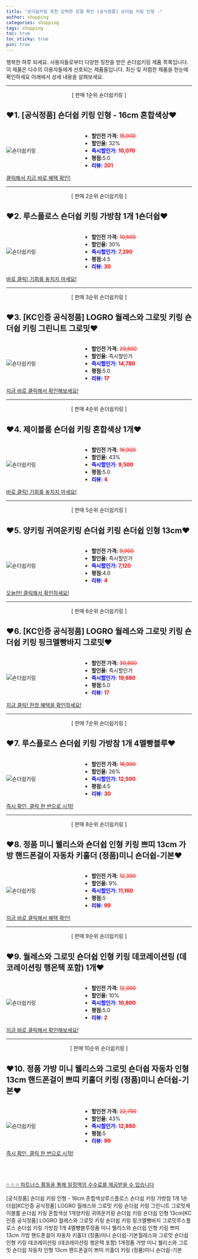 ```yaml
---
title: "숀더쉽키링 추천 강력한 모델 확인 [공식정품] 숀더쉽 키링 인형 -"
author: shopping
categories: shopping
tags: shopping
toc: true
toc_sticky: true
pin: true
---
```

행복한 하루 되세요. 사용자들로부터 다양한 칭찬을 받은 숀더쉽키링 제품 목록입니다. 이 제품은 다수의 이용자들에게 선호되는 제품들입니다. 최신 및 저렴한 제품을 한눈에 확인하세요 아래에서 상세 내용을 살펴보세요.

---
<p class="toplist" style="margin: 0 auto; display: block; width: fit-content;">[ 판매 1순위 숀더쉽키링 ]</p>

<h2><strong>❤️1. [공식정품] 숀더쉽 키링 인형 - 16cm 혼합색상❤️</strong></h2>

<div style="display: flex; align-items: center;">
    <div style="flex: 0.4;">
        <img src="https://thumbnail8.coupangcdn.com/thumbnails/remote/230x230ex/image/vendor_inventory/79a1/85536fdd300f5baaa219b5b9e9f2a8913105a5dfc3431130fac9baef9b79.jpg" alt="숀더쉽키링" style="max-width: 100%;">
    </div>
    <div style="flex: 0.6; margin-left: 10px;">
        <ul>
            <li><strong>할인전 가격:</strong> <del style="color: red;">15,000</del></li>
            <li><strong>할인율:</strong> 32%</li>
            <li><span style='color:blue'><strong>즉시할인가:</strong></span> <span style='color:red'><strong>10,070</strong></span></li>
            <li><strong>평점:</strong>5.0</li>
            <li><span style='color:blue'><strong>리뷰:</strong></span> <span style='color:red'><strong>201</strong></span></li>
        </ul>
    </div>
</div>
<div class="center">
    <a href="https://William4Davisa.github.io?lptag=AF9450613&subid=githubio&pageKey=7445270388&traceid=V0-153&itemId=19369845367&vendorItemId=86482657936" class="myButton">
        클릭해서 지금 바로 혜택 확인!
    </a>
</div>


---
<p class="toplist" style="margin: 0 auto; display: block; width: fit-content;">[ 판매 2순위 숀더쉽키링 ]</p>

<h2><strong>❤️2. 루스플로스 숀더쉽 키링 가방참 1개 1숀더쉽❤️</strong></h2>

<div style="display: flex; align-items: center;">
    <div style="flex: 0.4;">
        <img src="https://thumbnail9.coupangcdn.com/thumbnails/remote/230x230ex/image/vendor_inventory/89fa/b5ab1340fea8e04bfa7fba86afd85ee4d40a7647b403d89a5819da705ada.jpg" alt="숀더쉽키링" style="max-width: 100%;">
    </div>
    <div style="flex: 0.6; margin-left: 10px;">
        <ul>
            <li><strong>할인전 가격:</strong> <del style="color: red;">10,500</del></li>
            <li><strong>할인율:</strong> 30%</li>
            <li><span style='color:blue'><strong>즉시할인가:</strong></span> <span style='color:red'><strong>7,290</strong></span></li>
            <li><strong>평점:</strong>4.5</li>
            <li><span style='color:blue'><strong>리뷰:</strong></span> <span style='color:red'><strong>30</strong></span></li>
        </ul>
    </div>
</div>
<div class="center">
    <a href="https://William4Davisa.github.io?lptag=AF9450613&subid=githubio&pageKey=7516924935&traceid=V0-153&itemId=19707646978&vendorItemId=86812190659" class="myButton">
        바로 클릭! 기회를 놓치지 마세요!
    </a>
</div>


---
<p class="toplist" style="margin: 0 auto; display: block; width: fit-content;">[ 판매 3순위 숀더쉽키링 ]</p>

<h2><strong>❤️3. [KC인증 공식정품] LOGRO 월레스와 그로밋 키링 숀더쉽 키링 그린니트 그로밋❤️</strong></h2>

<div style="display: flex; align-items: center;">
    <div style="flex: 0.4;">
        <img src="https://thumbnail8.coupangcdn.com/thumbnails/remote/230x230ex/image/vendor_inventory/5384/8c425ca0d77fc3d8a63e9ed65e6c67852cfb2a1602af7a2f5206a8f04fc8.jpg" alt="숀더쉽키링" style="max-width: 100%;">
    </div>
    <div style="flex: 0.6; margin-left: 10px;">
        <ul>
            <li><strong>할인전 가격:</strong> <del style="color: red;">29,800</del></li>
            <li><strong>할인율:</strong> 즉시할인가</li>
            <li><span style='color:blue'><strong>즉시할인가:</strong></span> <span style='color:red'><strong>14,780</strong></span></li>
            <li><strong>평점:</strong>5.0</li>
            <li><span style='color:blue'><strong>리뷰:</strong></span> <span style='color:red'><strong>17</strong></span></li>
        </ul>
    </div>
</div>
<div class="center">
    <a href="https://William4Davisa.github.io?lptag=AF9450613&subid=githubio&pageKey=8096707537&traceid=V0-153&itemId=22892248405&vendorItemId=90117297693" class="myButton">
        지금 바로 클릭해서 확인해보세요!
    </a>
</div>


---
<p class="toplist" style="margin: 0 auto; display: block; width: fit-content;">[ 판매 4순위 숀더쉽키링 ]</p>

<h2><strong>❤️4. 제이블룸 숀더쉽 키링 혼합색상 1개❤️</strong></h2>

<div style="display: flex; align-items: center;">
    <div style="flex: 0.4;">
        <img src="https://thumbnail7.coupangcdn.com/thumbnails/remote/230x230ex/image/retail/images/2024/04/30/10/7/a87aef2e-9858-4ab0-a75f-5804d21de3bc.jpg" alt="숀더쉽키링" style="max-width: 100%;">
    </div>
    <div style="flex: 0.6; margin-left: 10px;">
        <ul>
            <li><strong>할인전 가격:</strong> <del style="color: red;">16,900</del></li>
            <li><strong>할인율:</strong> 43%</li>
            <li><span style='color:blue'><strong>즉시할인가:</strong></span> <span style='color:red'><strong>9,500</strong></span></li>
            <li><strong>평점:</strong>5.0</li>
            <li><span style='color:blue'><strong>리뷰:</strong></span> <span style='color:red'><strong>4</strong></span></li>
        </ul>
    </div>
</div>
<div class="center">
    <a href="https://William4Davisa.github.io?lptag=AF9450613&subid=githubio&pageKey=8067599207&traceid=V0-153&itemId=22696872538&vendorItemId=89732551695" class="myButton">
        바로 클릭! 기회를 놓치지 마세요!
    </a>
</div>


---
<p class="toplist" style="margin: 0 auto; display: block; width: fit-content;">[ 판매 5순위 숀더쉽키링 ]</p>

<h2><strong>❤️5. 양키링 귀여운키링 숀더쉽 키링 숀더쉽 인형 13cm❤️</strong></h2>

<div style="display: flex; align-items: center;">
    <div style="flex: 0.4;">
        <img src="https://thumbnail7.coupangcdn.com/thumbnails/remote/230x230ex/image/vendor_inventory/f856/d5015b65dbff84460b5759e8fdc030a7c1e59c84d2239903e8f816e2a803.png" alt="숀더쉽키링" style="max-width: 100%;">
    </div>
    <div style="flex: 0.6; margin-left: 10px;">
        <ul>
            <li><strong>할인전 가격:</strong> <del style="color: red;">9,900</del></li>
            <li><strong>할인율:</strong> 즉시할인가</li>
            <li><span style='color:blue'><strong>즉시할인가:</strong></span> <span style='color:red'><strong>7,120</strong></span></li>
            <li><strong>평점:</strong>4.0</li>
            <li><span style='color:blue'><strong>리뷰:</strong></span> <span style='color:red'><strong>4</strong></span></li>
        </ul>
    </div>
</div>
<div class="center">
    <a href="https://William4Davisa.github.io?lptag=AF9450613&subid=githubio&pageKey=8005544702&traceid=V0-153&itemId=22314140453&vendorItemId=89359547218" class="myButton">
        오늘만! 클릭해서 확인하세요!
    </a>
</div>


---
<p class="toplist" style="margin: 0 auto; display: block; width: fit-content;">[ 판매 6순위 숀더쉽키링 ]</p>

<h2><strong>❤️6. [KC인증 공식정품] LOGRO 월레스와 그로밋 키링 숀더쉽 키링 핑크멜빵바지 그로밋❤️</strong></h2>

<div style="display: flex; align-items: center;">
    <div style="flex: 0.4;">
        <img src="https://thumbnail7.coupangcdn.com/thumbnails/remote/230x230ex/image/vendor_inventory/25ac/93f3dbcac3d7ef332c42f3e2f3320ced0d81837037a828efcbdf42b90361.png" alt="숀더쉽키링" style="max-width: 100%;">
    </div>
    <div style="flex: 0.6; margin-left: 10px;">
        <ul>
            <li><strong>할인전 가격:</strong> <del style="color: red;">39,800</del></li>
            <li><strong>할인율:</strong> 즉시할인가</li>
            <li><span style='color:blue'><strong>즉시할인가:</strong></span> <span style='color:red'><strong>19,680</strong></span></li>
            <li><strong>평점:</strong>5.0</li>
            <li><span style='color:blue'><strong>리뷰:</strong></span> <span style='color:red'><strong>17</strong></span></li>
        </ul>
    </div>
</div>
<div class="center">
    <a href="https://William4Davisa.github.io?lptag=AF9450613&subid=githubio&pageKey=8096707537&traceid=V0-153&itemId=23365818668&vendorItemId=90396141443" class="myButton">
        지금 클릭! 한정 혜택을 확인하세요!
    </a>
</div>


---
<p class="toplist" style="margin: 0 auto; display: block; width: fit-content;">[ 판매 7순위 숀더쉽키링 ]</p>

<h2><strong>❤️7. 루스플로스 숀더쉽 키링 가방참 1개 4멜빵블루❤️</strong></h2>

<div style="display: flex; align-items: center;">
    <div style="flex: 0.4;">
        <img src="https://thumbnail9.coupangcdn.com/thumbnails/remote/230x230ex/image/vendor_inventory/89fa/b5ab1340fea8e04bfa7fba86afd85ee4d40a7647b403d89a5819da705ada.jpg" alt="숀더쉽키링" style="max-width: 100%;">
    </div>
    <div style="flex: 0.6; margin-left: 10px;">
        <ul>
            <li><strong>할인전 가격:</strong> <del style="color: red;">16,900</del></li>
            <li><strong>할인율:</strong> 26%</li>
            <li><span style='color:blue'><strong>즉시할인가:</strong></span> <span style='color:red'><strong>12,500</strong></span></li>
            <li><strong>평점:</strong>4.5</li>
            <li><span style='color:blue'><strong>리뷰:</strong></span> <span style='color:red'><strong>30</strong></span></li>
        </ul>
    </div>
</div>
<div class="center">
    <a href="https://William4Davisa.github.io?lptag=AF9450613&subid=githubio&pageKey=7516924935&traceid=V0-153&itemId=19707646987&vendorItemId=86812190650" class="myButton">
        즉시 확인, 클릭 한 번으로 시작!
    </a>
</div>


---
<p class="toplist" style="margin: 0 auto; display: block; width: fit-content;">[ 판매 8순위 숀더쉽키링 ]</p>

<h2><strong>❤️8. 정품 미니 웰리스와 숀더쉽 인형 키링 쁘띠 13cm 가방 핸드폰걸이 자동차 키홀더 (정품)미니 숀더쉽-기본❤️</strong></h2>

<div style="display: flex; align-items: center;">
    <div style="flex: 0.4;">
        <img src="https://thumbnail10.coupangcdn.com/thumbnails/remote/230x230ex/image/vendor_inventory/effe/fbafef8e2b9d7df64e2bd71f5a35d39d9848a1f0ffa4f26b9ac1ef851bfa.png" alt="숀더쉽키링" style="max-width: 100%;">
    </div>
    <div style="flex: 0.6; margin-left: 10px;">
        <ul>
            <li><strong>할인전 가격:</strong> <del style="color: red;">12,390</del></li>
            <li><strong>할인율:</strong> 9%</li>
            <li><span style='color:blue'><strong>즉시할인가:</strong></span> <span style='color:red'><strong>11,160</strong></span></li>
            <li><strong>평점:</strong>5</li>
            <li><span style='color:blue'><strong>리뷰:</strong></span> <span style='color:red'><strong>99</strong></span></li>
        </ul>
    </div>
</div>
<div class="center">
    <a href="https://William4Davisa.github.io?lptag=AF9450613&subid=githubio&pageKey=8133419943&traceid=V0-153&itemId=23100735825&vendorItemId=90786219969" class="myButton">
        지금 바로 클릭해서 혜택 확인!
    </a>
</div>


---
<p class="toplist" style="margin: 0 auto; display: block; width: fit-content;">[ 판매 9순위 숀더쉽키링 ]</p>

<h2><strong>❤️9. 월레스와 그로밋 숀더쉽 인형 키링 데코레이션링 (데코레이션링 행온택 포함) 1개❤️</strong></h2>

<div style="display: flex; align-items: center;">
    <div style="flex: 0.4;">
        <img src="https://thumbnail6.coupangcdn.com/thumbnails/remote/230x230ex/image/vendor_inventory/14b7/ce9075b293967370b2734f463f7a729ccf80104cf7776273b8f136af0752.jpg" alt="숀더쉽키링" style="max-width: 100%;">
    </div>
    <div style="flex: 0.6; margin-left: 10px;">
        <ul>
            <li><strong>할인전 가격:</strong> <del style="color: red;">12,000</del></li>
            <li><strong>할인율:</strong> 10%</li>
            <li><span style='color:blue'><strong>즉시할인가:</strong></span> <span style='color:red'><strong>10,800</strong></span></li>
            <li><strong>평점:</strong>5.0</li>
            <li><span style='color:blue'><strong>리뷰:</strong></span> <span style='color:red'><strong>2</strong></span></li>
        </ul>
    </div>
</div>
<div class="center">
    <a href="https://William4Davisa.github.io?lptag=AF9450613&subid=githubio&pageKey=8017733343&traceid=V0-153&itemId=22395094871&vendorItemId=89440018389" class="myButton">
        지금 바로 클릭해서 확인해보세요!
    </a>
</div>


---
<p class="toplist" style="margin: 0 auto; display: block; width: fit-content;">[ 판매 10순위 숀더쉽키링 ]</p>

<h2><strong>❤️10. 정품 가방 미니 웰리스와 그로밋 숀더쉽 자동차 인형 13cm 핸드폰걸이 쁘띠 키홀더 키링 (정품)미니 숀더쉽-기본❤️</strong></h2>

<div style="display: flex; align-items: center;">
    <div style="flex: 0.4;">
        <img src="https://thumbnail10.coupangcdn.com/thumbnails/remote/230x230ex/image/vendor_inventory/effe/fbafef8e2b9d7df64e2bd71f5a35d39d9848a1f0ffa4f26b9ac1ef851bfa.png" alt="숀더쉽키링" style="max-width: 100%;">
    </div>
    <div style="flex: 0.6; margin-left: 10px;">
        <ul>
            <li><strong>할인전 가격:</strong> <del style="color: red;">22,750</del></li>
            <li><strong>할인율:</strong> 43%</li>
            <li><span style='color:blue'><strong>즉시할인가:</strong></span> <span style='color:red'><strong>12,880</strong></span></li>
            <li><strong>평점:</strong>5</li>
            <li><span style='color:blue'><strong>리뷰:</strong></span> <span style='color:red'><strong>99</strong></span></li>
        </ul>
    </div>
</div>
<div class="center">
    <a href="https://William4Davisa.github.io?lptag=AF9450613&subid=githubio&pageKey=8212041176&traceid=V0-153&itemId=23574000651&vendorItemId=90786003865" class="myButton">
        즉시 확인, 클릭 한 번으로 시작!
    </a>
</div>

<br><br><br>[💦 💦 💦 파트너스 활동을 통해 일정액의 수수료를 제공받을 수 있습니다](https://link.coupang.com/a/bcpT2c)<br><br>[공식정품] 숀더쉽 키링 인형 - 16cm 혼합색상루스플로스 숀더쉽 키링 가방참 1개 1숀더쉽[KC인증 공식정품] LOGRO 월레스와 그로밋 키링 숀더쉽 키링 그린니트 그로밋제이블룸 숀더쉽 키링 혼합색상 1개양키링 귀여운키링 숀더쉽 키링 숀더쉽 인형 13cm[KC인증 공식정품] LOGRO 월레스와 그로밋 키링 숀더쉽 키링 핑크멜빵바지 그로밋루스플로스 숀더쉽 키링 가방참 1개 4멜빵블루정품 미니 웰리스와 숀더쉽 인형 키링 쁘띠 13cm 가방 핸드폰걸이 자동차 키홀더 (정품)미니 숀더쉽-기본월레스와 그로밋 숀더쉽 인형 키링 데코레이션링 (데코레이션링 행온택 포함) 1개정품 가방 미니 웰리스와 그로밋 숀더쉽 자동차 인형 13cm 핸드폰걸이 쁘띠 키홀더 키링 (정품)미니 숀더쉽-기본